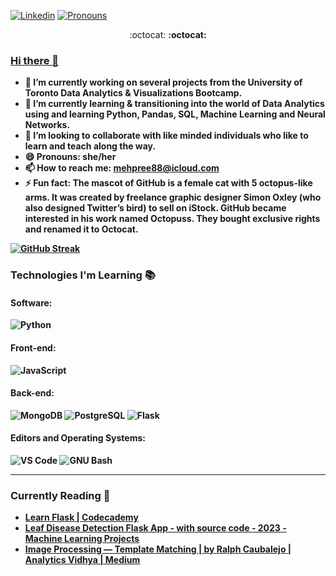 [![Linkedin](https://img.shields.io/badge/-LinkedIn-blue?style=flat&logo=Linkedin&logoColor=white)](https://linkedin.com/in/manpreet-sharma)
[![Pronouns](https://img.shields.io/badge/Pronouns-She%2FHer-brightgreen?style=flat)](https://pronoun.is/she/her)

<p align="center"> :octocat: <b> :octocat: </p>


### [Hi there 👋](https://github.com/mehpree/Mehpree#hi-there-)

 * 🔭 I’m currently working on several projects from the University of Toronto Data Analytics & Visualizations Bootcamp.
 * 🌱 I’m currently learning & transitioning into the world of Data Analytics using and learning Python, Pandas, SQL, Machine Learning and Neural Networks.
 * 👯 I’m looking to collaborate with like minded individuals who like to learn and teach along the way.
 * 😄 Pronouns: she/her
 *  📫 How to reach me:  [mehpree88@icloud.com](mailto:mehpree88@icloud.com)
 * ⚡ Fun fact: The mascot of GitHub is a female cat with 5 octopus-like arms. It was created by freelance graphic designer Simon Oxley (who also designed Twitter’s bird) to sell on iStock. GitHub became interested in his work named Octopuss. They bought exclusive rights and renamed it to Octocat.

<!-- More info on badges: https://github.com/badges/shields/blob/master/doc/logos.md -->
<!-- SimpleIcons: https://simpleicons.org/ -->

[![GitHub Streak](https://streak-stats.demolab.com?user=mehpree&theme=rising-sun&hide_border=true)](https://git.io/streak-stats)

### Technologies I'm Learning :books:

#### Software: 
![Python](http://img.shields.io/badge/-Python-3776AB?style=flat-square&logo=python&logoColor=fff7a1)

#### Front-end: 
![JavaScript](https://img.shields.io/badge/-JavaScript-%23F7DF1C?style=flat-square&logo=javascript&logoColor=000000&color=d1b01f)

#### Back-end:
![MongoDB](https://img.shields.io/badge/-MongoDB-47A248?style=flat-square&logo=mongodb&logoColor=ffffff)
![PostgreSQL](https://img.shields.io/badge/-PostgreSQL-336791?style=flat-square&logo=postgresql)
![Flask](http://img.shields.io/badge/-Flask-000000?style=flat-square&logo=flask&logoColor=ffffff)

#### Editors and Operating Systems:

![VS Code](http://img.shields.io/badge/-VS%20Code-007ACC?style=flat-square&logo=visual-studio-code&logoColor=ffffff)
![GNU Bash](http://img.shields.io/badge/-GNU%20Bash-000000?style=flat-square&logo=gnu-bash&logoColor=ffffff)

<hr>

### Currently Reading :bookmark_tabs:
* [Learn Flask | Codecademy](https://www.codecademy.com/learn/learn-flask)
* [Leaf Disease Detection Flask App - with source code - 2023 - Machine Learning Projects](https://machinelearningprojects.net/leaf-disease-detection-flask-app/)
* [Image Processing — Template Matching | by Ralph Caubalejo | Analytics Vidhya | Medium](https://medium.com/analytics-vidhya/image-processing-template-matching-aac0c1cbe2c0)

